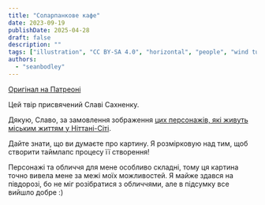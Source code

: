 ```yaml
---
title: "Соларпанкове кафе"
date: 2023-09-19
publishDate: 2025-04-28
draft: false
description: ""
tags: ["illustration", "CC BY-SA 4.0", "horizontal", "people", "wind turbine"]
authors:
  - "seanbodley"
---
```


[Оригінал на Патреоні](https://www.patreon.com/posts/solarpunk-cafe-89516442)

Цей твір присвячений Славі Сахненку.

Дякую, Славо, за замовлення зображення [цих персонажів, які живуть міським життям у Ніттані-Сіті](https://www.patreon.com/posts/look-what-i-100-84231823).

Дайте знати, що ви думаєте про картину. Я розмірковую над тим, щоб створити таймлапс процесу її створення!

Персонажі та обличчя для мене особливо складні, тому ця картина точно вивела мене за межі моїх можливостей. Я майже здався на півдорозі, бо не міг розібратися з обличчями, але в підсумку все вийшло добре :)
